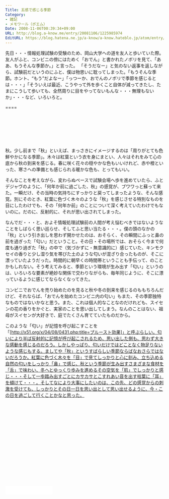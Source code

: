 ```yaml
---
Title: 五感で感じる季節
Category:
- 雑記
- メモワール（ポエム）
Date: 2008-11-06T00:39:34+09:00
URL: http://blog.a-know.me/entry/20081106/1225985974
EditURL: https://blog.hatena.ne.jp/a-know/a-know.hateblo.jp/atom/entry/12921228815727980174
---
```


先日・・・情報処理試験の受験のため、岡山大学への道を友人と歩いていた際。友人がふと、コンビニの傍にはためく「おでん」と書かれたノボリを見て、「ああ、もうそんな季節か。」と言った。
「そうだなー」と気のない返事を返しながら、試験前だというのにふと、僕は物思いに耽ってしまった。「もうそんな季節。ホント、“もう”だよなー」「っつーか、おでんのノボリで季節を感じるとは・・・」「そういえば最近、こうやって外を歩くこと自体が減ってきたし、たまにこうして歩いても、全然周りに目をやってないもんな・・・無理もないか」・・・など、いろいろと。


====

<script async src="//pagead2.googlesyndication.com/pagead/js/adsbygoogle.js"></script>
<!-- article-top -->
<ins class="adsbygoogle"
     style="display:inline-block;width:728px;height:90px"
     data-ad-client="ca-pub-3463034538369189"
     data-ad-slot="8367620130"></ins>
<script>
(adsbygoogle = window.adsbygoogle || []).push({});
</script>


秋。少し前まで「秋」といえば、まっさきにイメージするのは「周りがとても色鮮やかになる季節」。木々は紅葉という衣を身にまとい、人々はそれをみて心の底から秋の到来を感じる。春に咲く花々の穏やかな色もいいけれど、赤や橙といった、寒さへの準備とも感じられる暖かな色も、とってもいい。

そんなことを考えながら、変わらぬペースで試験会場へ歩を進めていたら、ふとデジャヴのように、「何年か前に過ごした、秋」の感覚が、ブワワっと蘇って来た。一瞬だけ、その当時の気持ちにすっかりと戻ってしまったような、そんな感覚。別にそのとき、紅葉に色づく木々のような「秋」を感じさせる特別なものを目にしたわけでも、その「何年か前」のことについて深く考えていたわけでもないのに。だのに、反射的に、それが思い出されてしまった。

なんでだ・・・と、およそ情報処理試験前の人間が考え悩むべきではないようなことをしばらく思い巡らせ、そしてふと思い当たる・・・。僕の頭のなかの「秋」という引き出しを思わず開かせたのは、おそらく、その瞬間にふっと鼻の前を過ぎった「匂い」だということ。その日・その場所では、おそらく今まで何度も通り過ぎた「秋」の中で（気づかずに・無意識的に）感じていた、キンモクセイの香りと少し湿り気を帯びた土のような匂いが混ざり合ったものが、そこに漂っていたようだった。時間的に朝早くの時間帯ということも手伝って、のことかもしれない。そう考えてみると、季節という環境が生み出す「匂い」というのは、いろいろな要素が絶妙な関係で交わりながらも、毎年同じように、そこに漂っているように感じてならなくなってきた。

コンビニでおでんを売り始めたのを見ると秋や冬の到来を感じるのももちろんだけど、それならば、「おでんを始めたコンビニ内の匂い」もまた、その季節独特なものではないかなと思う。また、これは個人的なことなのだけれども、スイセンの花の香りをかぐと、実家のことを思い出してしまう。なんのことはない、祖母がスイセンが大好きで、庭でたくさん育てていたものだから。

このような「匂い」が記憶を呼び起こすことを「[http://x51.org/x/04/08/0431.php:title=プルースト効果]」と呼ぶらしい。匂いにより半ば反射的に記憶が呼び起こされるため、思い出した側も、思わず大きな感動を感じるのだろう。しかしやっぱり、匂いだけではどことなく物足りないような感じもする。ましてや「秋」というすばらしい季節ならばなおさらではないだろうか。紅葉に色づく木々を「目」で見てしっかりと心に刻み、立ち込める自然の匂いをしっかり「鼻」で感じ、秋という季節が生み出すさまざまな食材を「舌」で味わい、冬へとゆっくり歩みを進めるその空気を「肌」でしっかりと感じ・・・そして一歩踏み出すごとにカサカサとこすれあい音を出す枯葉に「耳」を傾けて・・・。そしてなにより大事にしたいのは、この先、どの感覚からの刺激を受けても、しっかりとその日一日を思い出として思い出せるように、今・この日を過ごして行くことかなと思った。


<script async src="//pagead2.googlesyndication.com/pagead/js/adsbygoogle.js"></script>
<!-- article-bottom2 -->
<ins class="adsbygoogle"
     style="display:inline-block;width:300px;height:250px"
     data-ad-client="ca-pub-3463034538369189"
     data-ad-slot="5274552934"></ins>
<script>
(adsbygoogle = window.adsbygoogle || []).push({});
</script>


<iframe src="//blog.hatena.ne.jp/a-know/a-know.hateblo.jp/subscribe/iframe" allowtransparency="true" frameborder="0" scrolling="no" width="150" height="28"></iframe>
